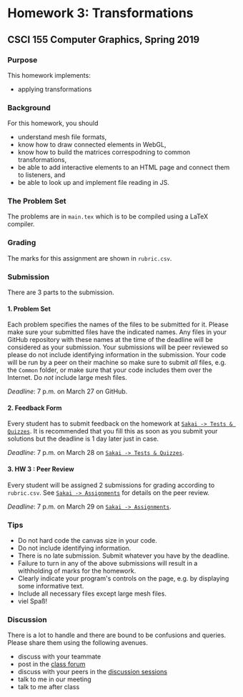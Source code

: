 # Homework 3: Transformations

## CSCI 155 Computer Graphics, Spring 2019

### Purpose

This homework implements:

- applying transformations

### Background

For this homework, you should

- understand mesh file formats,
- know how to draw connected elements in WebGL,
- know how to build the matrices correspodning to common transformations,
- be able to add interactive elements to an HTML page and connect them to listeners, and
- be able to look up and implement file reading in JS.

### The Problem Set

The problems are in `main.tex` which is to be compiled using a LaTeX compiler.

### Grading

The marks for this assignment are shown in `rubric.csv`.

### Submission

There are 3 parts to the submission.

#### 1. Problem Set

Each problem specifies the names of the files to be submitted for it. Please make sure your submitted files have the indicated names. Any files in your GitHub repository with these names at the time of the deadline will be considered as your submission. Your submissions will be peer reviewed so please do not include identifying information in the submission. Your code will be run by a peer on their machine so make sure to submit _all_ files, e.g. the `Common` folder, or make sure that your code includes them over the Internet. Do _not_ include large mesh files.

_Deadline_: 7 p.m. on March 27 on GitHub.

#### 2. Feedback Form
Every student has to submit feedback on the homework at [`Sakai -> Tests & Quizzes`](https://sakai.claremont.edu/x/u9zokH). It is recommended that you fill this as soon as you submit your solutions but the deadline is 1 day later just in case.

_Deadline_: 7 p.m. on March 28 on [`Sakai -> Tests & Quizzes`](https://sakai.claremont.edu/x/u9zokH).

#### 3. HW 3 : Peer Review

Every student will be assigned 2 submissions for grading according to `rubric.csv`. See [`Sakai -> Assignments`](https://sakai.claremont.edu/x/DTuAzD) for details on the peer review.

_Deadline_: 7 p.m. on March 29 on [`Sakai -> Assignments`](https://sakai.claremont.edu/x/DTuAzD).

### Tips

- Do not hard code the canvas size in your code.
- Do not include identifying information.
- There is no late submission. Submit whatever you have by the deadline.
- Failure to turn in any of the above submissions will result in a withholding of marks for the homework.
- Clearly indicate your program's controls on the page, e.g. by displaying some informative text.
- Include all necessary files except large mesh files.
- viel Spaß!

### Discussion

There is a lot to handle and there are bound to be confusions and queries. Please share them using the following avenues.

- discuss with your teammate
- post in the [class forum](https://workplace.facebook.com/groups/354167592088891/)
- discuss with your peers in the [discussion sessions](https://workplace.facebook.com/groups/354167592088891/permalink/382523642586619/)
- talk to me in our meeting
- talk to me after class
